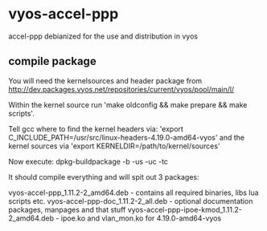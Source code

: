 # vyos-accel-ppp
accel-ppp debianized for the use and distribution in vyos

## compile package

You will need the kernelsources and header package from http://dev.packages.vyos.net/repositories/current/vyos/pool/main/l/

Within the kernel source run 'make oldconfig && make prepare && make scripts'.

Tell gcc where to find the kernel headers via: 'export C_INCLUDE_PATH=/usr/src/linux-headers-4.19.0-amd64-vyos' and the kernel sources via 'export KERNELDIR=/path/to/kernel/sources'

Now execute: dpkg-buildpackage -b -us -uc -tc

It should compile everything and will spit out 3 packages:

 vyos-accel-ppp_1.11.2-2_amd64.deb - contains all required binaries, libs lua scripts etc.
 vyos-accel-ppp-doc_1.11.2-2_all.deb - optional documentation packages, manpages and that stuff
 vyos-accel-ppp-ipoe-kmod_1.11.2-2_amd64.deb - ipoe.ko and vlan_mon.ko for 4.19.0-amd64-vyos

